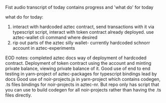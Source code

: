 Fist audio transcript of today contains progress and 'what do' for today

what do for today:
1. interact with hardcoded aztec contract, send transactions with it via typescript script, interact with token contract already deployed. use aztec-wallet cli command where desired
2. rip out parts of the aztec silly wallet- currently hardcoded schnorr account in aztec-experiments

EOD notes:
completed aztec docs way of deployment of hardcoded contract. Deployment of token contract using the account and minting private balance, viewing private balance of it. 
Good use of end to end testing in yarn-project of aztec-packages for typescript bindings lead by docs
Good use of noir-projects.js in yarn-project which contains codegen, .ts files bindings for noir-projects in aztec-nr. But repo only has script that you can use to build codegen for all noir-projects rather than having the .ts files directly.